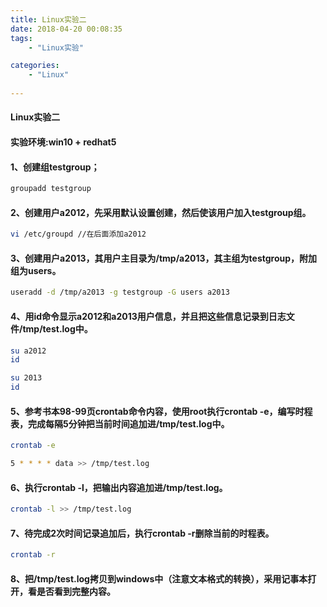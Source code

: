 ```yaml
---
title: Linux实验二
date: 2018-04-20 00:08:35
tags:
	- "Linux实验"

categories:
	- "Linux"
	
---
```


#### Linux实验二
<!--more-->

#### 实验环境:win10 + redhat5
#### 1、创建组testgroup；
```bash
groupadd testgroup
```

#### 2、创建用户a2012，先采用默认设置创建，然后使该用户加入testgroup组。
```bash
vi /etc/groupd //在后面添加a2012
```
#### 3、创建用户a2013，其用户主目录为/tmp/a2013，其主组为testgroup，附加组为users。
```bash
useradd -d /tmp/a2013 -g testgroup -G users a2013
```
#### 4、用id命令显示a2012和a2013用户信息，并且把这些信息记录到日志文件/tmp/test.log中。
```bash
su a2012
id
```
```bash
su 2013
id
```
#### 5、参考书本98-99页crontab命令内容，使用root执行crontab -e，编写时程表，完成每隔5分钟把当前时间追加进/tmp/test.log中。
```bash
crontab -e
```
```bash
5 * * * * data >> /tmp/test.log
```
#### 6、执行crontab -l，把输出内容追加进/tmp/test.log。
```bash
crontab -l >> /tmp/test.log
```
#### 7、待完成2次时间记录追加后，执行crontab -r删除当前的时程表。
```bash
crontab -r
```
#### 8、把/tmp/test.log拷贝到windows中（注意文本格式的转换），采用记事本打开，看是否看到完整内容。

